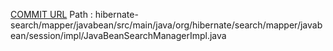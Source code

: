 [COMMIT URL](https://github.com/hibernate/hibernate-search/commit/ab07d7d5fd6652b7e92e3adfd9b0820980feb631)
Path : hibernate-search/mapper/javabean/src/main/java/org/hibernate/search/mapper/javabean/session/impl/JavaBeanSearchManagerImpl.java